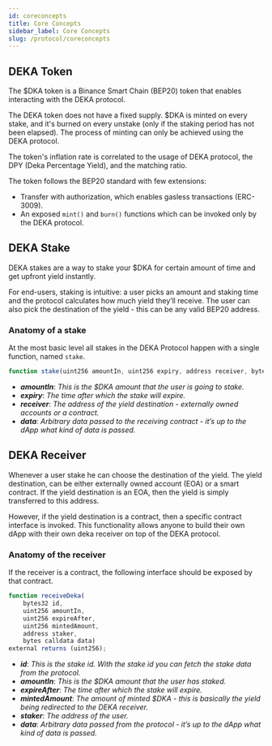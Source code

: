 ```yaml
---
id: coreconcepts
title: Core Concepts
sidebar_label: Core Concepts
slug: /protocol/coreconcepts
---
```


## DEKA Token
The $DKA token is a Binance Smart Chain (BEP20) token that enables interacting with the DEKA protocol.

The DEKA token does not have a fixed supply. $DKA is minted on every stake, and it's burned on every unstake (only if the staking period has not been elapsed). The process of minting can only be achieved using the DEKA protocol.

The token's inflation rate is correlated to the usage of DEKA protocol, the DPY (Deka Percentage Yield), and the matching ratio.

The token follows the BEP20 standard with few extensions:
- Transfer with authorization, which enables gasless transactions (ERC-3009).
- An exposed `mint()` and `burn()` functions which can be invoked only by the DEKA protocol.

## DEKA Stake
DEKA stakes are a way to stake your $DKA for certain amount of time and get upfront yield instantly.

For end-users, staking is intuitive: a user picks an amount and staking time and the protocol calculates how much yield they’ll receive. The user can also pick the destination of the yield - this can be any valid BEP20 address.

### Anatomy of a stake
At the most basic level all stakes in the DEKA Protocol happen with a single function, named `stake`.

```jsx 
function stake(uint256 amountIn, uint256 expiry, address receiver, bytes calldata data)
```

- **_amountIn_**: _This is the $DKA amount that the user is going to stake._
- **_expiry_**: _The time after which the stake will expire._
- **_receiver_**: _The address of the yield destination - externally owned accounts or a contract._
- **_data_**: _Arbitrary data passed to the receiving contract - it’s up to the dApp what kind of data is passed._


## DEKA Receiver
Whenever a user stake he can choose the destination of the yield. The yield destination, can be either externally owned account (EOA) or a smart contract. If the yield destination is an EOA, then the yield is simply transferred to this address.

However, if the yield destination is a contract, then a specific contract interface is invoked. This functionality allows anyone to build their own dApp with their own deka receiver on top of the DEKA protocol.

### Anatomy of the receiver
If the receiver is a contract, the following interface should be exposed by that contract.

```jsx 
function receiveDeka(
    bytes32 id,
    uint256 amountIn,
    uint256 expireAfter,
    uint256 mintedAmount,
    address staker,
    bytes calldata data)
external returns (uint256);
```
- **_id_**: _This is the stake id. With the stake id you can fetch the stake data from the protocol._
- **_amountIn_**: _This is the $DKA amount that the user has staked._
- **_expireAfter_**: _The time after which the stake will expire._
- **_mintedAmount_**: _The amount of minted $DKA - this is basically the yield being redirected to the DEKA receiver._
- **_staker_**: _The address of the user._
- **_data_**: _Arbitrary data passed from the protocol - it’s up to the dApp what kind of data is passed._

